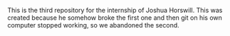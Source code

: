 This is the third repository for the internship of Joshua Horswill.
This was created because he somehow broke the first one and then git on his own
computer stopped working, so we abandoned the second.